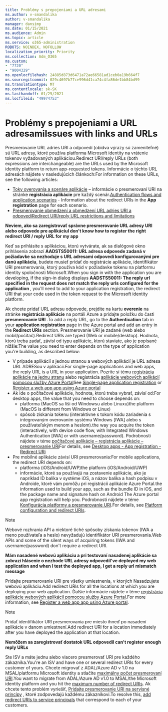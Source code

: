 ```yaml
---
title: Problémy s prepojeniami a URL adresami
ms.author: v-smandalika
author: v-smandalika
manager: dansimp
ms.date: 01/15/2021
ms.audience: Admin
ms.topic: article
ms.service: o365-administration
ROBOTS: NOINDEX, NOFOLLOW
localization_priority: Priority
ms.collection: Adm_O365
ms.custom:
- "7720"
- "9004329"
ms.openlocfilehash: 24885d873d6471a72ae66581ad1ceb0a19b664f7
ms.sourcegitcommit: 029c4697b77ce996d41ca74c4fa86de1bb84bd99
ms.translationtype: MT
ms.contentlocale: sk-SK
ms.lasthandoff: 01/25/2021
ms.locfileid: "49974753"
---
```

# <a name="issues-with-links-and-urls"></a><span data-ttu-id="064d9-102">Problémy s prepojeniami a URL adresami</span><span class="sxs-lookup"><span data-stu-id="064d9-102">Issues with links and URLs</span></span>

<span data-ttu-id="064d9-103">Presmerovanie URL adries URI a odpovedí (obidva výrazy sú zameniteľné) sú URL adresy, ktoré používa platforma Microsoft identity na vrátenie tokenov vyžadovaných aplikáciou.</span><span class="sxs-lookup"><span data-stu-id="064d9-103">Redirect URI/reply URLs (both expressions are interchangeable) are the URLs used by the Microsoft identity platform to return app-requested tokens.</span></span> <span data-ttu-id="064d9-104">Informácie o týchto URL adresách nájdete v nasledujúcich článkoch:</span><span class="sxs-lookup"><span data-stu-id="064d9-104">For information on these URLs, see the following articles:</span></span>

- <span data-ttu-id="064d9-105">[Toky overovania a scenáre aplikácie](https://docs.microsoft.com/azure/active-directory/develop/authentication-flows-app-scenarios) – informácie o presmerovaní URI na stránke **registrácia aplikácie** pre každý scenár.</span><span class="sxs-lookup"><span data-stu-id="064d9-105">[Authentication flows and application scenarios](https://docs.microsoft.com/azure/active-directory/develop/authentication-flows-app-scenarios) - Information about the redirect URIs in the **App registration** page for each scenario.</span></span>
- [<span data-ttu-id="064d9-106">Presmerovanie obmedzení a obmedzení URL adries URI a odpovedí</span><span class="sxs-lookup"><span data-stu-id="064d9-106">Redirect URI/reply URL restrictions and limitations</span></span>](https://docs.microsoft.com/azure/active-directory/develop/reply-url)

<span data-ttu-id="064d9-107">**Neviem, ako sa zaregistrovať správne presmerovanie URL adresy URI alebo odpovede pre aplikáciu**</span><span class="sxs-lookup"><span data-stu-id="064d9-107">**I don't know how to register the right redirect URI / reply URL for my app**</span></span>

<span data-ttu-id="064d9-108">Keď sa prihlásite s aplikáciou, ktorú vytvárate, ak sa dialógové okno prihlásenia zobrazí **AADSTS50011: URL adresa odpovede zadaná v požiadavke sa nezhoduje s URL adresami odpovedí konfigurovanými pre danú <your app ID> aplikáciu**, budete musieť pridať do registrácie aplikácie, identifikátor URI presmerovania, ktorý používa kód v požiadavke tokenu na platformu identity spoločnosti Microsoft.</span><span class="sxs-lookup"><span data-stu-id="064d9-108">When you sign in with the application you are developing, if the sign-in dialog displays **AADSTS50011: The reply url specified in the request does not match the reply urls configured for the application <your app ID>**, you'll need to add to your application registration, the redirect URI that your code used in the token request to the Microsoft identity platform.</span></span>

<span data-ttu-id="064d9-109">Ak chcete pridať URL adresu odpovede, prejdite na kartu **overenie** na stránke **registrácia aplikácie** na portáli Azure a pridajte položku do časti **presmerovanie URI** .</span><span class="sxs-lookup"><span data-stu-id="064d9-109">To add a reply URL, go to the **Authentication** tab in your **application registration** page in the Azure portal and add an entry in the **Redirect URIs** section.</span></span> <span data-ttu-id="064d9-110">Presmerovanie URI je zadané (web alebo mobil/počítač).</span><span class="sxs-lookup"><span data-stu-id="064d9-110">Redirect URIs are typed (Web or mobile/desktop).</span></span> <span data-ttu-id="064d9-111">Hodnota, ktorú treba zadať, závisí od typu aplikácie, ktorú staviate, ako je popísané nižšie:</span><span class="sxs-lookup"><span data-stu-id="064d9-111">The value you need to enter depends on the type of application you're building, as described below:</span></span>

- <span data-ttu-id="064d9-112">V prípade aplikácií s jednou stranou a webových aplikácií je URL adresa URL ADRESou v aplikácii.</span><span class="sxs-lookup"><span data-stu-id="064d9-112">For single-page applications and web apps, the reply URL is a URL in your application.</span></span> <span data-ttu-id="064d9-113">Pozrite si tému [registrácia aplikácie na jednu stranu](https://docs.microsoft.com/azure/active-directory/develop/scenario-spa-app-registration#register-a-redirect-uri) alebo registrácia [aplikácie webových aplikácií pomocou služby Azure Portal](https://docs.microsoft.com/azure/active-directory/develop/scenario-web-app-sign-user-app-registration?tabs=aspnetcore#register-an-app-using-azure-portal)</span><span class="sxs-lookup"><span data-stu-id="064d9-113">See [Single-page application registration](https://docs.microsoft.com/azure/active-directory/develop/scenario-spa-app-registration#register-a-redirect-uri) or [Register a web app app using Azure portal](https://docs.microsoft.com/azure/active-directory/develop/scenario-web-app-sign-user-app-registration?tabs=aspnetcore#register-an-app-using-azure-portal)</span></span>
- <span data-ttu-id="064d9-114">Ak ide o počítačové aplikácie, hodnota, ktorú treba vybrať, závisí od:</span><span class="sxs-lookup"><span data-stu-id="064d9-114">For desktop apps, the value that you need to choose depends on:</span></span>
    - <span data-ttu-id="064d9-115">platforma (MacOS sa líši od Windowsu alebo Linuxu)</span><span class="sxs-lookup"><span data-stu-id="064d9-115">the platform (MacOS is different from Windows or Linux)</span></span>
    - <span data-ttu-id="064d9-116">spôsob získania tokenu (interaktívne s tokom kódu zariadenia s integrovaným overovaním systému Windows [IWA] alebo s používateľským menom a heslom).</span><span class="sxs-lookup"><span data-stu-id="064d9-116">the way you acquire the token (interactively, with device code flow, with Integrated Windows Authentication [IWA] or with username/password).</span></span>
    <span data-ttu-id="064d9-117">Podrobnosti nájdete v téme [počítačové aplikácie – registrácia aplikácie – presmerovanie URi](https://docs.microsoft.com/azure/active-directory/develop/scenario-desktop-app-registration#redirect-uris)</span><span class="sxs-lookup"><span data-stu-id="064d9-117">For details, see [Desktop apps - App registration - Redirect URi](https://docs.microsoft.com/azure/active-directory/develop/scenario-desktop-app-registration#redirect-uris)</span></span>
- <span data-ttu-id="064d9-118">Pre mobilné aplikácie závisí URI presmerovania:</span><span class="sxs-lookup"><span data-stu-id="064d9-118">For mobile applications, the redirect URI depends on:</span></span>
    - <span data-ttu-id="064d9-119">platforma (iOS/Android/UWP)</span><span class="sxs-lookup"><span data-stu-id="064d9-119">the platform (iOS/Android/UWP)</span></span>
    - <span data-ttu-id="064d9-120">informácie, ktoré sa používajú na zostavenie aplikácie, ako je napríklad ID balíka v systéme iOS, a názov balíka a hash podpisu v Androide, ktoré vám pomôžu pri registrácii aplikácie Azure Portal.</span><span class="sxs-lookup"><span data-stu-id="064d9-120">the information used to build your app, such as the bundle ID in iOS, and the package name and signature hash on Android The Azure portal app registration will help you.</span></span> <span data-ttu-id="064d9-121">Podrobnosti nájdete v téme [Konfigurácia platformy a presmerovanie URI](https://docs.microsoft.com/azure/active-directory/develop/scenario-mobile-app-registration#platform-configuration-and-redirect-uris).</span><span class="sxs-lookup"><span data-stu-id="064d9-121">For details, see [Platform configuration and redirect URIs](https://docs.microsoft.com/azure/active-directory/develop/scenario-mobile-app-registration#platform-configuration-and-redirect-uris).</span></span>

> [!NOTE]
> <span data-ttu-id="064d9-122">Webové rozhrania API a niektoré tiché spôsoby získania tokenov (IWA a meno používateľa a heslo) nevyžadujú identifikátor URI presmerovania.</span><span class="sxs-lookup"><span data-stu-id="064d9-122">Web APIs and some of the silent ways of acquiring tokens (IWA and username/password) don't require a redirect URI.</span></span>

<span data-ttu-id="064d9-123">**Mám nasadené webovú aplikáciu a pri testovaní nasadenej aplikácie sa zobrazí hlásenie o nezhode URL adresy odpovedí**</span><span class="sxs-lookup"><span data-stu-id="064d9-123">**I've deployed my web application and when I test the deployed app, I get a reply url mismatch message**</span></span>

<span data-ttu-id="064d9-124">Pridajte presmerovanie URI pre všetky umiestnenia, v ktorých Nasadzujete webovú aplikáciu.</span><span class="sxs-lookup"><span data-stu-id="064d9-124">Add redirect URIs for all the locations at which you are deploying your web application.</span></span> <span data-ttu-id="064d9-125">Ďalšie informácie nájdete v téme [registrácia aplikácie webových aplikácií pomocou služby Azure Portal](https://docs.microsoft.com/azure/active-directory/develop/scenario-web-app-sign-user-app-registration).</span><span class="sxs-lookup"><span data-stu-id="064d9-125">For more information, see [Register a web app app using Azure portal](https://docs.microsoft.com/azure/active-directory/develop/scenario-web-app-sign-user-app-registration).</span></span>

> [!NOTE]
> <span data-ttu-id="064d9-126">Pridať identifikátor URI presmerovania pre miesto ihneď po nasadení aplikácie v danom umiestnení.</span><span class="sxs-lookup"><span data-stu-id="064d9-126">Add redirect URI for a location immediately after you have deployed the application at that location.</span></span>

<span data-ttu-id="064d9-127">**Nemôžem sa zaregistrovať dostatok URL odpovedí**</span><span class="sxs-lookup"><span data-stu-id="064d9-127">**I can't register enough reply URLs**</span></span>

<span data-ttu-id="064d9-128">Ste ISV a máte jednu alebo viacero presmerovať URI pre každého zákazníka.</span><span class="sxs-lookup"><span data-stu-id="064d9-128">You're an ISV and have one or several redirect URIs for every customer of yours.</span></span> <span data-ttu-id="064d9-129">Chcete migrovať z ADAL/Azure AD v 1.0 na MSAL/platformu Microsoft identity a stlačíte [maximálny počet presmerovaní URI](https://docs.microsoft.com/azure/active-directory/develop/reply-url#maximum-number-of-redirect-uris).</span><span class="sxs-lookup"><span data-stu-id="064d9-129">You want to migrate from ADAL/Azure AD v1.0 to MSAL/the Microsoft identity platform and you hit the [maximum number of redirect URIs](https://docs.microsoft.com/azure/active-directory/develop/reply-url#maximum-number-of-redirect-uris).</span></span> <span data-ttu-id="064d9-130">Ak chcete tento problém vyriešiť, [Pridajte presmerovanie URI na servisné princípy](https://docs.microsoft.com/azure/active-directory/develop/reply-url#add-redirect-uris-to-service-principals) , ktoré zodpovedajú každému zákazníkovi.</span><span class="sxs-lookup"><span data-stu-id="064d9-130">To resolve this, [add redirect URIs to service principals](https://docs.microsoft.com/azure/active-directory/develop/reply-url#add-redirect-uris-to-service-principals) that correspond to each of your customers.</span></span>
